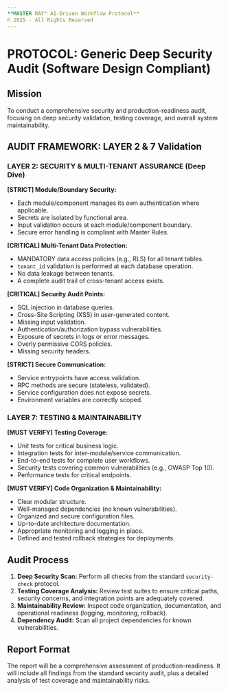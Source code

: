 ```yaml
---
**MASTER RAY™ AI-Driven Workflow Protocol**
© 2025 - All Rights Reserved
---
```


# PROTOCOL: Generic Deep Security Audit (Software Design Compliant)

## Mission
To conduct a comprehensive security and production-readiness audit, focusing on deep security validation, testing coverage, and overall system maintainability.

## AUDIT FRAMEWORK: LAYER 2 & 7 Validation

### LAYER 2: SECURITY & MULTI-TENANT ASSURANCE (Deep Dive)

**[STRICT] Module/Boundary Security:**
- Each module/component manages its own authentication where applicable.
- Secrets are isolated by functional area.
- Input validation occurs at each module/component boundary.
- Secure error handling is compliant with Master Rules.

**[CRITICAL] Multi-Tenant Data Protection:**
- MANDATORY data access policies (e.g., RLS) for all tenant tables.
- `tenant_id` validation is performed at each database operation.
- No data leakage between tenants.
- A complete audit trail of cross-tenant access exists.

**[CRITICAL] Security Audit Points:**
- SQL injection in database queries.
- Cross-Site Scripting (XSS) in user-generated content.
- Missing input validation.
- Authentication/authorization bypass vulnerabilities.
- Exposure of secrets in logs or error messages.
- Overly permissive CORS policies.
- Missing security headers.

**[STRICT] Secure Communication:**
- Service entrypoints have access validation.
- RPC methods are secure (stateless, validated).
- Service configuration does not expose secrets.
- Environment variables are correctly scoped.

### LAYER 7: TESTING & MAINTAINABILITY

**[MUST VERIFY] Testing Coverage:**
- Unit tests for critical business logic.
- Integration tests for inter-module/service communication.
- End-to-end tests for complete user workflows.
- Security tests covering common vulnerabilities (e.g., OWASP Top 10).
- Performance tests for critical endpoints.

**[MUST VERIFY] Code Organization & Maintainability:**
- Clear modular structure.
- Well-managed dependencies (no known vulnerabilities).
- Organized and secure configuration files.
- Up-to-date architecture documentation.
- Appropriate monitoring and logging in place.
- Defined and tested rollback strategies for deployments.

## Audit Process
1.  **Deep Security Scan:** Perform all checks from the standard `security-check` protocol.
2.  **Testing Coverage Analysis:** Review test suites to ensure critical paths, security concerns, and integration points are adequately covered.
3.  **Maintainability Review:** Inspect code organization, documentation, and operational readiness (logging, monitoring, rollback).
4.  **Dependency Audit:** Scan all project dependencies for known vulnerabilities.

## Report Format
The report will be a comprehensive assessment of production-readiness. It will include all findings from the standard security audit, plus a detailed analysis of test coverage and maintainability risks.